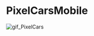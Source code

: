 # PixelCarsMobile
 
![gif_PixelCars](https://user-images.githubusercontent.com/84773603/204143543-273771a4-9ce6-4472-87dc-9600b3a9c93e.gif)

